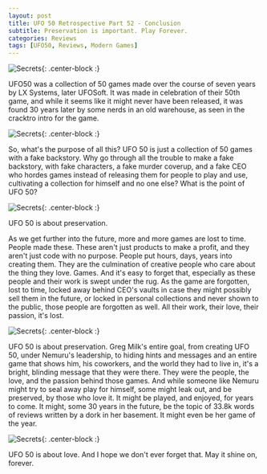 ```yaml
---
layout: post
title: UFO 50 Retrospective Part 52 - Conclusion
subtitle: Preservation is important. Play Forever.
categories: Reviews
tags: [UFO50, Reviews, Modern Games]
---
```


![Secrets](https://imgur.com/WNpJ4yk.png){: .center-block :}

UFO50 was a collection of 50 games made over the course of seven years by LX Systems, later UFOSoft. It was made in celebration of their 50th game, and while it seems like it might never have been released, it was found 30 years later by some nerds in an old warehouse, as seen in the cracktro intro for the game.

![Secrets](https://imgur.com/KjLr1JU.png){: .center-block :}

So, what's the purpose of all this? UFO 50 is just a collection of 50 games with a fake backstory. Why go through all the trouble to make a fake backstory, with fake characters, a fake murder coverup, and a fake CEO who hordes games instead of releasing them for people to play and use, cultivating a collection for himself and no one else? What is the point of UFO 50?

![Secrets](https://imgur.com/0N91bUn.png){: .center-block :}

UFO 50 is about preservation.

As we get further into the future, more and more games are lost to time. People made these. These aren't just products to make a profit, and they aren't just code with no purpose. People put hours, days, years into creating them. They are the culmination of creative people who care about the thing they love. Games. And it's easy to forget that, especially as these people and their work is swept under the rug. As the game are forgotten, lost to time, locked away behind CEO's vaults in case they might possibly sell them in the future, or locked in personal collections and never shown to the public, those people are forgotten as well. All their work, their love, their passion, it's lost.

![Secrets](https://imgur.com/RHsIeEW.png){: .center-block :}

UFO 50 is about preservation. Greg Milk's entire goal, from creating UFO 50, under Nemuru's leadership, to hiding hints and messages and an entire game that shows him, his coworkers, and the world they had to live in, it's a bright, blinding message that they were there. They were the people, the love, and the passion behind those games. And while someone like Nemuru might try to seal away play for himself, some might leak out, and be preserved, by those who love it. It might be played, and enjoyed, for years to come. It might, some 30 years in the future, be the topic of 33.8k words of reviews written by a dork in her basement. It might even be her game of the year.

![Secrets](https://imgur.com/nMQoRA2.png){: .center-block :}

UFO 50 is about love. And I hope we don't ever forget that. May it shine on, forever.